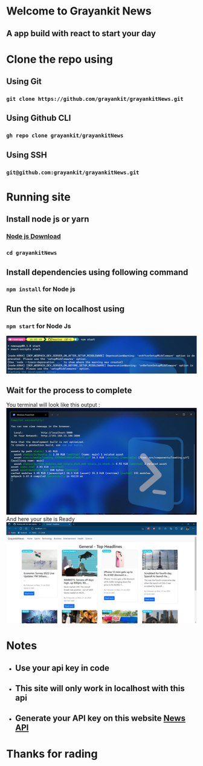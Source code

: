 # Welcome to Grayankit News
## A app build with react to start your day
# Clone the repo using
## Using Git
### `git clone https://github.com/grayankit/grayankitNews.git`
## Using Github CLI
### `gh repo clone grayankit/grayankitNews`
## Using SSH
### `git@github.com:grayankit/grayankitNews.git`

# Running site
## Install node js or yarn
### [Node js Download](https://nodejs.org/en/download/)
### `cd grayankitNews`
## Install dependencies using following command
### `npm install` for Node js
## Run the site on localhost using
### `npm start` for Node Js
![Alt text](./Images/terminal1.jpg)
## Wait for the process to complete
You terminal will look like this output :
![Alt text](./Images/terminal2.jpg)
And here your site is Ready
![Alt text](./Images/web.jpg)
# Notes
* ## Use your api key in code
* ## This site will only work in localhost with this api
* ## Generate your API key on this website [News API](https://newsapi.org/)

# Thanks for rading




